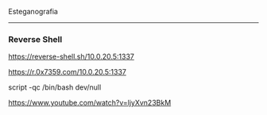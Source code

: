 Esteganografia


---
### Reverse Shell

https://reverse-shell.sh/10.0.20.5:1337

https://r.0x7359.com/10.0.20.5:1337

script -qc /bin/bash dev/null

https://www.youtube.com/watch?v=ljyXvn23BkM
